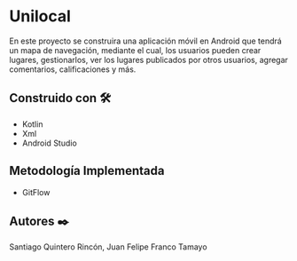 # Unilocal

En este proyecto se construira una aplicación móvil en Android que tendrá un mapa de navegación, mediante el cual, los usuarios pueden crear lugares, gestionarlos, ver los lugares publicados por otros usuarios, agregar comentarios, calificaciones y más.

## Construido con 🛠️
* Kotlin
* Xml
* Android Studio

## Metodología Implementada
* GitFlow

## Autores ✒️
Santiago Quintero Rincón,
Juan Felipe Franco Tamayo
